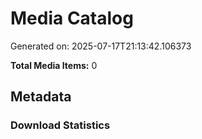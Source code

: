 # Media Catalog

Generated on: 2025-07-17T21:13:42.106373

**Total Media Items:** 0

## Metadata

### Download Statistics
